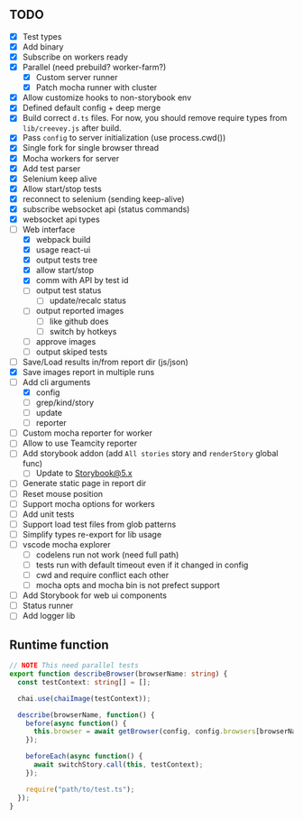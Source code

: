 ## TODO

- [x] Test types
- [x] Add binary
- [x] Subscribe on workers ready
- [x] Parallel (need prebuild? worker-farm?)
  - [x] Custom server runner
  - [x] Patch mocha runner with cluster
- [x] Allow customize hooks to non-storybook env
- [x] Defined default config + deep merge
- [x] Build correct `d.ts` files. For now, you should remove require types from `lib/creevey.js` after build.
- [x] Pass `config` to server initialization (use process.cwd())
- [x] Single fork for single browser thread
- [x] Mocha workers for server
- [x] Add test parser
- [x] Selenium keep alive
- [x] Allow start/stop tests
- [x] reconnect to selenium (sending keep-alive)
- [x] subscribe websocket api (status commands)
- [x] websocket api types
- [ ] Web interface
  - [x] webpack build
  - [x] usage react-ui
  - [x] output tests tree
  - [x] allow start/stop
  - [x] comm with API by test id
  - [ ] output test status
    - [ ] update/recalc status
  - [ ] output reported images
    - [ ] like github does
    - [ ] switch by hotkeys
  - [ ] approve images
  - [ ] output skiped tests
- [ ] Save/Load results in/from report dir (js/json)
- [x] Save images report in multiple runs
- [ ] Add cli arguments
  - [x] config
  - [ ] grep/kind/story
  - [ ] update
  - [ ] reporter
- [ ] Custom mocha reporter for worker
- [ ] Allow to use Teamcity reporter
- [ ] Add storybook addon (add `All stories` story and `renderStory` global func)
  - [ ] Update to Storybook@5.x
- [ ] Generate static page in report dir
- [ ] Reset mouse position
- [ ] Support mocha options for workers
- [ ] Add unit tests
- [ ] Support load test files from glob patterns
- [ ] Simplify types re-export for lib usage
- [ ] vscode mocha explorer
  - [ ] codelens run not work (need full path)
  - [ ] tests run with default timeout even if it changed in config
  - [ ] cwd and require conflict each other
  - [ ] mocha opts and mocha bin is not prefect support
- [ ] Add Storybook for web ui components
- [ ] Status runner
- [ ] Add logger lib

## Runtime function

```ts
// NOTE This need parallel tests
export function describeBrowser(browserName: string) {
  const testContext: string[] = [];

  chai.use(chaiImage(testContext));

  describe(browserName, function() {
    before(async function() {
      this.browser = await getBrowser(config, config.browsers[browserName]);
    });

    beforeEach(async function() {
      await switchStory.call(this, testContext);
    });

    require("path/to/test.ts");
  });
}
```
